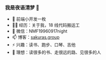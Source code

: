 ### 我是夜语清梦 👋

- 🔭 前端小开发一枚
- 👨‍💻 经历：关于我，18 线代码搬运工
- 💬 微信：NMF19960917night
- 📫 博客：[sakuras.group](https://www.sakuras.group)
- ⚡ 兴趣：读书、跑步、口琴、吉他
- 👭 理想：读很多的书、走很远的路、见很多的人

<!--
**nmf-clf/nmf-clf** is a ✨ _special_ ✨ repository because its `README.md` (this file) appears on your GitHub profile.

Here are some ideas to get you started:

- 🔭 I’m currently working on ...
- 🌱 I’m currently learning ...
- 👯 I’m looking to collaborate on ...
- 🤔 I’m looking for help with ...
- 💬 Ask me about ...
- 📫 How to reach me: ...
- 😄 Pronouns: ...
- ⚡ Fun fact: ...
-->
